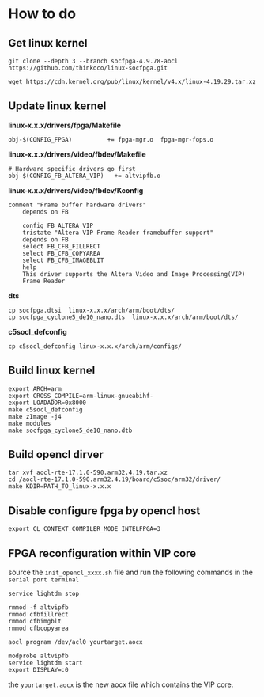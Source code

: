 # How to do
## Get linux kernel

	git clone --depth 3 --branch socfpga-4.9.78-aocl https://github.com/thinkoco/linux-socfpga.git
	
	wget https://cdn.kernel.org/pub/linux/kernel/v4.x/linux-4.19.29.tar.xz

## Update linux kernel

**linux-x.x.x/drivers/fpga/Makefile**

	obj-$(CONFIG_FPGA)          += fpga-mgr.o  fpga-mgr-fops.o

**linux-x.x.x/drivers/video/fbdev/Makefile**

	# Hardware specific drivers go first
	obj-$(CONFIG_FB_ALTERA_VIP)   += altvipfb.o

**linux-x.x.x/drivers/video/fbdev/Kconfig**

	comment "Frame buffer hardware drivers"
		depends on FB

		config FB_ALTERA_VIP
		tristate "Altera VIP Frame Reader framebuffer support"
		depends on FB
		select FB_CFB_FILLRECT
		select FB_CFB_COPYAREA
		select FB_CFB_IMAGEBLIT
		help
		This driver supports the Altera Video and Image Processing(VIP)
		Frame Reader

**dts**

	cp socfpga.dtsi  linux-x.x.x/arch/arm/boot/dts/
	cp socfpga_cyclone5_de10_nano.dts  linux-x.x.x/arch/arm/boot/dts/

**c5socl_defconfig**

	cp c5socl_defconfig linux-x.x.x/arch/arm/configs/

## Build linux kernel

	export ARCH=arm
	export CROSS_COMPILE=arm-linux-gnueabihf-
	export LOADADDR=0x8000
	make c5socl_defconfig
	make zImage -j4
	make modules
	make socfpga_cyclone5_de10_nano.dtb

## Build opencl dirver

	tar xvf aocl-rte-17.1.0-590.arm32.4.19.tar.xz
	cd /aocl-rte-17.1.0-590.arm32.4.19/board/c5soc/arm32/driver/
	make KDIR=PATH_TO_linux-x.x.x

## Disable configure fpga by opencl host 

	export CL_CONTEXT_COMPILER_MODE_INTELFPGA=3

## FPGA reconfiguration within VIP core
source the `init_opencl_xxxx.sh` file and run the following commands in the `serial port terminal`
```
service lightdm stop

rmmod -f altvipfb
rmmod cfbfillrect
rmmod cfbimgblt
rmmod cfbcopyarea

aocl program /dev/acl0 yourtarget.aocx
 
modprobe altvipfb
service lightdm start
export DISPLAY=:0
```
the `yourtarget.aocx` is the new aocx file which contains the VIP core.